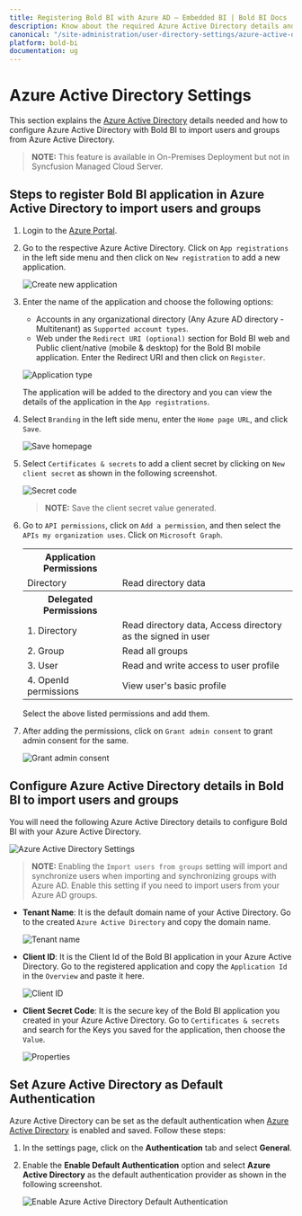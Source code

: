 ```yaml
---
title: Registering Bold BI with Azure AD – Embedded BI | Bold BI Docs
description: Know about the required Azure Active Directory details and how to import users and groups by registering Bold BI with Azure Active Directory.
canonical: "/site-administration/user-directory-settings/azure-active-directory/"
platform: bold-bi
documentation: ug
---
```


# Azure Active Directory Settings

This section explains the [Azure Active Directory](https://azure.microsoft.com/en-us/services/active-directory/) details needed and how to configure Azure Active Directory with Bold BI to import users and groups from Azure Active Directory.

> **NOTE:** This feature is available in On-Premises Deployment but not in Syncfusion Managed Cloud Server.

## Steps to register Bold BI application in Azure Active Directory to import users and groups

1. Login to the [Azure Portal](https://portal.azure.com).

2. Go to the respective Azure Active Directory. Click on `App registrations` in the left side menu and then click on `New registration` to add a new application.

    ![Create new application](/static/assets/site-administration/images/add-application.png) 

3. Enter the name of the application and choose the following options:

    * Accounts in any organizational directory (Any Azure AD directory - Multitenant) as `Supported account types`.
    * Web under the `Redirect URI (optional)` section for Bold BI web and Public client/native (mobile & desktop) for the Bold BI mobile application. Enter the Redirect URI and then click on `Register`.

    ![Application type](/static/assets/site-administration/images/add-application-type.png)

    The application will be added to the directory and you can view the details of the application in the `App registrations`.

4. Select `Branding` in the left side menu, enter the `Home page URL`, and click `Save`.

    ![Save homepage](/static/assets/site-administration/images/azurehomepageurl.png)

5. Select `Certificates & secrets` to add a client secret by clicking on `New client secret` as shown in the following screenshot.

    ![Secret code](/static/assets/site-administration/images/certificates.png)

    > **NOTE:**  Save the client secret value generated.

6. Go to `API permissions`, click on `Add a permission`, and then select the `APIs my organization uses`. Click on `Microsoft Graph`.

    <table>
     <tr>
     <th><b>Application Permissions</b></th>
     <th></th>
     </tr>
     <tr>
     <td> Directory <td>Read directory data</td></td>
     </tr>
     <tr>
     <th><b>Delegated Permissions</b></th>
     <th></th>
     </tr>
     <tr>
     <td> 1. Directory <td>Read directory data, Access directory as the signed in user</td></td>
     </tr>
     <tr>
     <td>2. Group <td>Read all groups</td></td>
     </tr>
     <tr>
     <td>3. User <td>Read and write access to user profile</td></td>
     </tr>
      <tr>
     <td>4. OpenId permissions <td>View user's basic profile</td></td>
     </tr>
     </table>
    
    Select the above listed permissions and add them.

7. After adding the permissions, click on `Grant admin consent` to grant admin consent for the same.
 
    ![Grant admin consent](/static/assets/site-administration/images/grant-admin-consent.png)

## Configure Azure Active Directory details in Bold BI to import users and groups

You will need the following Azure Active Directory details to configure Bold BI with your Azure Active Directory.

![Azure Active Directory Settings](/static/assets/site-administration/images/azure-active-directory-settings.png#width=70%)

> **NOTE:** Enabling the `Import users from groups` setting will import and synchronize users when importing and synchronizing groups with Azure AD. Enable this setting if you need to import users from your Azure AD groups.

* **Tenant Name**: It is the default domain name of your Active Directory. Go to the created `Azure Active Directory` and copy the domain name.

    ![Tenant name](/static/assets/site-administration/images/tenant-name.png)
 
* **Client ID**: It is the Client Id of the Bold BI application in your Azure Active Directory. Go to the registered application and copy the `Application Id` in the `Overview` and paste it here.

    ![Client ID](/static/assets/site-administration/images/app-id.png)
 
* **Client Secret Code**: It is the secure key of the Bold BI application you created in your Azure Active Directory. Go to `Certificates & secrets` and search for the Keys you saved for the application, then choose the `Value`.

    ![Properties](/static/assets/site-administration/images/keys.png)

## Set Azure Active Directory as Default Authentication
Azure Active Directory can be set as the default authentication when [Azure Active Directory](/site-administration/user-directory-settings/azure-active-directory/#configure-azure-active-directory-details-in-bold-bi-to-import-users-and-groups) is enabled and saved. Follow these steps:

1. In the settings page, click on the **Authentication** tab and select **General**.

2. Enable the **Enable Default Authentication** option and select **Azure Active Directory** as the default authentication provider as shown in the following screenshot.

    ![Enable  Azure Active Directory Default Authentication](/static/assets/site-administration/images/enable-azure-active-directory.png)

